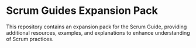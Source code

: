 # Scrum Guides Expansion Pack

This repository contains an expansion pack for the Scrum Guide, providing additional resources, examples, and explanations to enhance understanding of Scrum practices.

